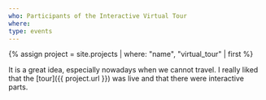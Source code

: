 ```yaml
---
who: Participants of the Interactive Virtual Tour
where: 
type: events
---
```


{% assign project = site.projects | where: "name", "virtual_tour" | first %}

It is a great idea, especially nowadays when we cannot travel.
I really liked that the [tour]({{ project.url }}) was live and that there were interactive parts.
